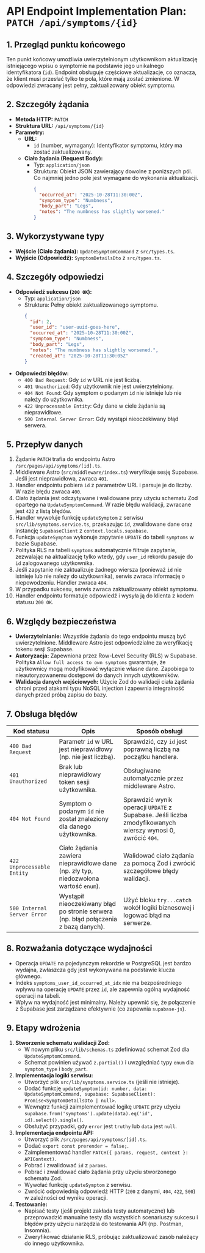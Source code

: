 # API Endpoint Implementation Plan: `PATCH /api/symptoms/{id}`

## 1. Przegląd punktu końcowego
Ten punkt końcowy umożliwia uwierzytelnionym użytkownikom aktualizację istniejącego wpisu o symptomie na podstawie jego unikalnego identyfikatora (`id`). Endpoint obsługuje częściowe aktualizacje, co oznacza, że klient musi przesłać tylko te pola, które mają zostać zmienione. W odpowiedzi zwracany jest pełny, zaktualizowany obiekt symptomu.

## 2. Szczegóły żądania
-   **Metoda HTTP:** `PATCH`
-   **Struktura URL:** `/api/symptoms/{id}`
-   **Parametry:**
    -   **URL:**
        -   `id` (number, wymagany): Identyfikator symptomu, który ma zostać zaktualizowany.
    -   **Ciało żądania (Request Body):**
        -   Typ: `application/json`
        -   Struktura: Obiekt JSON zawierający dowolne z poniższych pól. Co najmniej jedno pole jest wymagane do wykonania aktualizacji.
            ```json
            {
              "occurred_at": "2025-10-28T11:30:00Z",
              "symptom_type": "Numbness",
              "body_part": "Legs",
              "notes": "The numbness has slightly worsened."
            }
            ```

## 3. Wykorzystywane typy
-   **Wejście (Ciało żądania):** `UpdateSymptomCommand` z `src/types.ts`.
-   **Wyjście (Odpowiedź):** `SymptomDetailsDto` z `src/types.ts`.

## 4. Szczegóły odpowiedzi
-   **Odpowiedź sukcesu (`200 OK`):**
    -   Typ: `application/json`
    -   Struktura: Pełny obiekt zaktualizowanego symptomu.
        ```json
        {
          "id": 2,
          "user_id": "user-uuid-goes-here",
          "occurred_at": "2025-10-28T11:30:00Z",
          "symptom_type": "Numbness",
          "body_part": "Legs",
          "notes": "The numbness has slightly worsened.",
          "created_at": "2025-10-28T11:30:05Z"
        }
        ```
-   **Odpowiedzi błędów:**
    -   `400 Bad Request`: Gdy `id` w URL nie jest liczbą.
    -   `401 Unauthorized`: Gdy użytkownik nie jest uwierzytelniony.
    -   `404 Not Found`: Gdy symptom o podanym `id` nie istnieje lub nie należy do użytkownika.
    -   `422 Unprocessable Entity`: Gdy dane w ciele żądania są nieprawidłowe.
    -   `500 Internal Server Error`: Gdy wystąpi nieoczekiwany błąd serwera.

## 5. Przepływ danych
1.  Żądanie `PATCH` trafia do endpointu Astro `/src/pages/api/symptoms/[id].ts`.
2.  Middleware Astro (`src/middleware/index.ts`) weryfikuje sesję Supabase. Jeśli jest nieprawidłowa, zwraca `401`.
3.  Handler endpointu pobiera `id` z parametrów URL i parsuje je do liczby. W razie błędu zwraca `400`.
4.  Ciało żądania jest odczytywane i walidowane przy użyciu schematu Zod opartego na `UpdateSymptomCommand`. W razie błędu walidacji, zwracane jest `422` z listą błędów.
5.  Handler wywołuje funkcję `updateSymptom` z serwisu `src/lib/symptoms.service.ts`, przekazując `id`, zwalidowane dane oraz instancję `SupabaseClient` z `context.locals.supabase`.
6.  Funkcja `updateSymptom` wykonuje zapytanie `UPDATE` do tabeli `symptoms` w bazie Supabase.
7.  Polityka RLS na tabeli `symptoms` automatycznie filtruje zapytanie, zezwalając na aktualizację tylko wtedy, gdy `user_id` rekordu pasuje do `id` zalogowanego użytkownika.
8.  Jeśli zapytanie nie zaktualizuje żadnego wiersza (ponieważ `id` nie istnieje lub nie należy do użytkownika), serwis zwraca informację o niepowodzeniu. Handler zwraca `404`.
9.  W przypadku sukcesu, serwis zwraca zaktualizowany obiekt symptomu.
10. Handler endpointu formatuje odpowiedź i wysyła ją do klienta z kodem statusu `200 OK`.

## 6. Względy bezpieczeństwa
-   **Uwierzytelnianie:** Wszystkie żądania do tego endpointu muszą być uwierzytelnione. Middleware Astro jest odpowiedzialne za weryfikację tokenu sesji Supabase.
-   **Autoryzacja:** Zapewniona przez Row-Level Security (RLS) w Supabase. Polityka `Allow full access to own symptoms` gwarantuje, że użytkownicy mogą modyfikować wyłącznie własne dane. Zapobiega to nieautoryzowanemu dostępowi do danych innych użytkowników.
-   **Walidacja danych wejściowych:** Użycie Zod do walidacji ciała żądania chroni przed atakami typu NoSQL injection i zapewnia integralność danych przed próbą zapisu do bazy.

## 7. Obsługa błędów
| Kod statusu              | Opis                                                                                                     | Sposób obsługi                                                                                               |
| ------------------------- | -------------------------------------------------------------------------------------------------------- | ------------------------------------------------------------------------------------------------------------ |
| `400 Bad Request`         | Parametr `id` w URL jest nieprawidłowy (np. nie jest liczbą).                                             | Sprawdzić, czy `id` jest poprawną liczbą na początku handlera.                                                |
| `401 Unauthorized`        | Brak lub nieprawidłowy token sesji użytkownika.                                                          | Obsługiwane automatycznie przez middleware Astro.                                                            |
| `404 Not Found`           | Symptom o podanym `id` nie został znaleziony dla danego użytkownika.                                      | Sprawdzić wynik operacji `UPDATE` z Supabase. Jeśli liczba zmodyfikowanych wierszy wynosi 0, zwrócić `404`. |
| `422 Unprocessable Entity`| Ciało żądania zawiera nieprawidłowe dane (np. zły typ, niedozwolona wartość `enum`).                      | Walidować ciało żądania za pomocą Zod i zwrócić szczegółowe błędy walidacji.                                 |
| `500 Internal Server Error`| Wystąpił nieoczekiwany błąd po stronie serwera (np. błąd połączenia z bazą danych).                        | Użyć bloku `try...catch` wokół logiki biznesowej i logować błąd na serwerze.                                   |

## 8. Rozważania dotyczące wydajności
-   Operacja `UPDATE` na pojedynczym rekordzie w PostgreSQL jest bardzo wydajna, zwłaszcza gdy jest wykonywana na podstawie klucza głównego.
-   Indeks `symptoms_user_id_occurred_at_idx` nie ma bezpośredniego wpływu na operację `UPDATE` przez `id`, ale zapewnia ogólną wydajność operacji na tabeli.
-   Wpływ na wydajność jest minimalny. Należy upewnić się, że połączenie z Supabase jest zarządzane efektywnie (co zapewnia `supabase-js`).

## 9. Etapy wdrożenia
1.  **Stworzenie schematu walidacji Zod:**
    -   W nowym pliku `src/lib/schemas.ts` zdefiniować schemat Zod dla `UpdateSymptomCommand`.
    -   Schemat powinien używać `z.partial()` i uwzględniać typy `enum` dla `symptom_type` i `body_part`.
2.  **Implementacja logiki serwisu:**
    -   Utworzyć plik `src/lib/symptoms.service.ts` (jeśli nie istnieje).
    -   Dodać funkcję `updateSymptom(id: number, data: UpdateSymptomCommand, supabase: SupabaseClient): Promise<SymptomDetailsDto | null>`.
    -   Wewnątrz funkcji zaimplementować logikę `UPDATE` przy użyciu `supabase.from('symptoms').update(data).eq('id', id).select().single()`.
    -   Obsłużyć przypadki, gdy `error` jest `truthy` lub `data` jest `null`.
3.  **Implementacja endpointu API:**
    -   Utworzyć plik `/src/pages/api/symptoms/[id].ts`.
    -   Dodać `export const prerender = false;`.
    -   Zaimplementować handler `PATCH({ params, request, context }: APIContext)`.
    -   Pobrać i zwalidować `id` z `params`.
    -   Pobrać i zwalidować ciało żądania przy użyciu stworzonego schematu Zod.
    -   Wywołać funkcję `updateSymptom` z serwisu.
    -   Zwrócić odpowiednią odpowiedź HTTP (`200` z danymi, `404`, `422`, `500`) w zależności od wyniku operacji.
4.  **Testowanie:**
    -   Napisać testy (jeśli projekt zakłada testy automatyczne) lub przeprowadzić manualne testy dla wszystkich scenariuszy sukcesu i błędów przy użyciu narzędzia do testowania API (np. Postman, Insomnia).
    -   Zweryfikować działanie RLS, próbując zaktualizować zasób należący do innego użytkownika.
